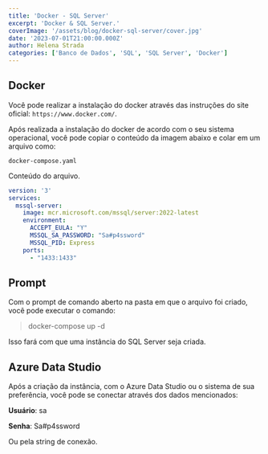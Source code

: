 ```yaml
---
title: 'Docker - SQL Server'
excerpt: 'Docker & SQL Server.'
coverImage: '/assets/blog/docker-sql-server/cover.jpg'
date: '2023-07-01T21:00:00.000Z'
author: Helena Strada
categories: ['Banco de Dados', 'SQL', 'SQL Server', 'Docker']
---
```


## Docker

Você pode realizar a instalação do docker através das instruções do site oficial: `https://www.docker.com/`.

Após realizada a instalação do docker de acordo com o seu sistema operacional, você pode copiar o conteúdo da imagem abaixo e colar em um arquivo como:

`docker-compose.yaml`

Conteúdo do arquivo.

```yaml
version: '3'
services:
  mssql-server:
    image: mcr.microsoft.com/mssql/server:2022-latest
    environment:
      ACCEPT_EULA: "Y"
      MSSQL_SA_PASSWORD: "Sa#p4ssword"
      MSSQL_PID: Express
    ports:
      - "1433:1433"
```

## Prompt

Com o prompt de comando aberto na pasta em que o arquivo foi criado, você pode executar o comando: 

> docker-compose up -d

Isso fará com que uma instância do SQL Server seja criada.

## Azure Data Studio

Após a criação da instância, com o Azure Data Studio ou o sistema de sua preferência, você pode se conectar através dos dados mencionados:

**Usuário**: sa

**Senha**: Sa#p4ssword

Ou pela string de conexão.
